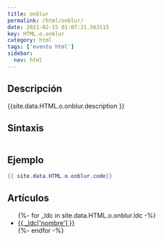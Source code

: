 ```yaml
---
title: onblur
permalink: /html/onblur/
date: 2021-02-15 01:07:21.563115
key: HTML.o.onblur
category: html
tags: ['evento html']
sidebar: 
  nav: html
---
```


## Descripción
{{site.data.HTML.o.onblur.description }}

## Sintaxis
~~~html
~~~

## Ejemplo
~~~java
{{ site.data.HTML.o.onblur.code}}
~~~

## Artículos
<ul>
{%- for _ldc in site.data.HTML.o.onblur.ldc -%}
   <li>
       <a href="{{_ldc['url'] }}">{{ _ldc['nombre'] }}</a>
   </li>
{%- endfor -%}
</ul>

